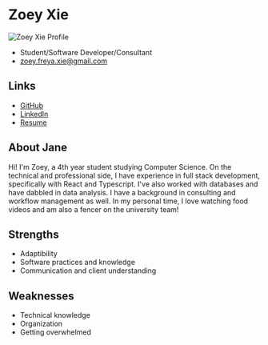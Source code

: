 # Zoey Xie

![Zoey Xie Profile](./pictures/zoey.jpg)

- Student/Software Developer/Consultant
- zoey.freya.xie@gmail.com

## Links

- [GitHub](https://github.com/caratooo)
- [LinkedIn](https://www.linkedin.com/in/zoey-xie/)
- [Resume](./resumes/zoey.pdf)

## About Jane

Hi! I'm Zoey, a 4th year student studying Computer Science. On the technical and professional side, I have experience in full stack development, specifically with React and Typescript. I've also worked with databases and have dabbled in data analysis. I have a background in consulting and workflow management as well. In my personal time, I love watching food videos and am also a fencer on the university team!

## Strengths

- Adaptibility
- Software practices and knowledge
- Communication and client understanding

## Weaknesses

- Technical knowledge
- Organization
- Getting overwhelmed
